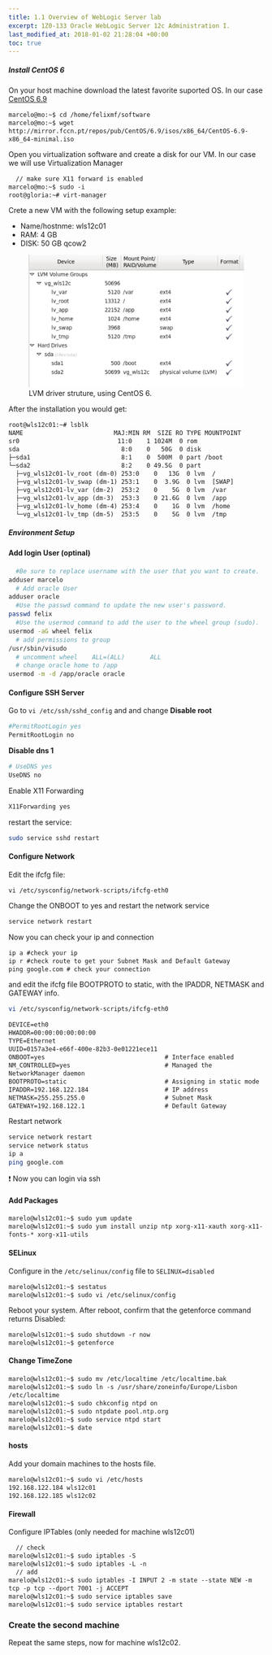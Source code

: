 ```yaml
---
title: 1.1 Overview of WebLogic Server lab
excerpt: 1Z0-133 Oracle WebLogic Server 12c Administration I.
last_modified_at: 2018-01-02 21:28:04 +00:00
toc: true
---
```


##### Install CentOS 6

On your host machine download the latest favorite suported OS. In our case [CentOS 6.9](http://isoredirect.centos.org/centos/6/isos/x86_64/)

```console
marcelo@mo:~$ cd /home/felixmf/software
marcelo@mo:~$ wget http://mirror.fccn.pt/repos/pub/CentOS/6.9/isos/x86_64/CentOS-6.9-x86_64-minimal.iso
```

Open you virtualization software and create a disk for our VM. In our case we will use Virtualization Manager

```console
  // make sure X11 forward is enabled
marcelo@mo:~$ sudo -i
root@gloria:~# virt-manager
```

Crete a new VM with the following setup example:
* Name/hostnme: wls12c01
* RAM: 4 GB
* DISK: 50 GB qcow2

<figure>
	<img src="/assets/images/1Z0-133/lvm_example.png" alt="lvm drivers example">
    <figcaption>LVM driver struture, using CentOS 6.</figcaption>
</figure>


After the installation you would get:
```console
root@wls12c01:~# lsblk
NAME                         MAJ:MIN RM  SIZE RO TYPE MOUNTPOINT
sr0                           11:0    1 1024M  0 rom
sda                            8:0    0   50G  0 disk
├─sda1                         8:1    0  500M  0 part /boot
└─sda2                         8:2    0 49.5G  0 part
  ├─vg_wls12c01-lv_root (dm-0) 253:0    0   13G  0 lvm  /
  ├─vg_wls12c01-lv_swap (dm-1) 253:1    0  3.9G  0 lvm  [SWAP]
  ├─vg_wls12c01-lv_var (dm-2)  253:2    0    5G  0 lvm  /var
  ├─vg_wls12c01-lv_app (dm-3)  253:3    0 21.6G  0 lvm  /app
  ├─vg_wls12c01-lv_home (dm-4) 253:4    0    1G  0 lvm  /home
  └─vg_wls12c01-lv_tmp (dm-5)  253:5    0    5G  0 lvm  /tmp
```

##### Environment Setup


#### Add login User (optinal)

```bash
  #Be sure to replace username with the user that you want to create.
adduser marcelo
  # Add oracle User
adduser oracle
  #Use the passwd command to update the new user's password.
passwd felix
  #Use the usermod command to add the user to the wheel group (sudo).
usermod -aG wheel felix
  # add permissions to group
/usr/sbin/visudo
  # uncomment wheel    ALL=(ALL)       ALL
  # change oracle home to /app
usermod -m -d /app/oracle oracle
```

#### Configure SSH Server

Go to `vi /etc/ssh/sshd_config` and and change
**Disable root**
```bash
#PermitRootLogin yes
PermitRootLogin no
```

**Disable dns 1**
```bash
# UseDNS yes
UseDNS no
```
Enable X11 Forwarding
```bash
X11Forwarding yes
```

restart the service:
```bash
sudo service sshd restart
```

#### Configure Network
Edit the  ifcfg file:
```console
vi /etc/sysconfig/network-scripts/ifcfg-eth0
```
Change the ONBOOT to yes and restart the network service

```bash
service network restart
```

Now you can check your ip and connection
```console
ip a #check your ip
ip r #check route to get your Subnet Mask and Default Gateway
ping google.com # check your connection
```

and edit the ifcfg file BOOTPROTO to static, with the IPADDR, NETMASK and GATEWAY info.
```bash
vi /etc/sysconfig/network-scripts/ifcfg-eth0
```

```
DEVICE=eth0
HWADDR=00:00:00:00:00:00
TYPE=Ethernet
UUID=0157a3e4-e66f-400e-82b3-0e01221ece11
ONBOOT=yes    	                           # Interface enabled
NM_CONTROLLED=yes                          # Managed the NetworkManager daemon
BOOTPROTO=static                           # Assigning in static mode
IPADDR=192.168.122.184 	                   # IP address
NETMASK=255.255.255.0 	                   # Subnet Mask
GATEWAY=192.168.122.1 	                   # Default Gateway
```

Restart network
```bash
service network restart
service network status
ip a
ping google.com
```
:exclamation: Now you can login via ssh

#### Add Packages

```console
marelo@wls12c01:~$ sudo yum update
marelo@wls12c01:~$ sudo yum install unzip ntp xorg-x11-xauth xorg-x11-fonts-* xorg-x11-utils
```
#### SELinux

Configure in the `/etc/selinux/config` file to `SELINUX=disabled`

```console
marelo@wls12c01:~$ sestatus
marelo@wls12c01:~$ sudo vi /etc/selinux/config
```

Reboot your system. After reboot, confirm that the getenforce command returns Disabled:

```console
marelo@wls12c01:~$ sudo shutdown -r now
marelo@wls12c01:~$ getenforce
```

#### Change TimeZone

```console
marelo@wls12c01:~$ sudo mv /etc/localtime /etc/localtime.bak
marelo@wls12c01:~$ sudo ln -s /usr/share/zoneinfo/Europe/Lisbon /etc/localtime
marelo@wls12c01:~$ sudo chkconfig ntpd on
marelo@wls12c01:~$ sudo ntpdate pool.ntp.org
marelo@wls12c01:~$ sudo service ntpd start
marelo@wls12c01:~$ date
```

#### hosts
Add your domain machines to the hosts file.

```console
marelo@wls12c01:~$ sudo vi /etc/hosts
192.168.122.184 wls12c01
192.168.122.185 wls12c02
```

#### Firewall

Configure IPTables (only needed for machine wls12c01)
```console
  // check
marelo@wls12c01:~$ sudo iptables -S
marelo@wls12c01:~$ sudo iptables -L -n
  // add
marelo@wls12c01:~$ sudo iptables -I INPUT 2 -m state --state NEW -m tcp -p tcp --dport 7001 -j ACCEPT
marelo@wls12c01:~$ sudo service iptables save
marelo@wls12c01:~$ sudo service iptables restart
```

### Create the second machine
Repeat the same steps, now for machine wls12c02.

